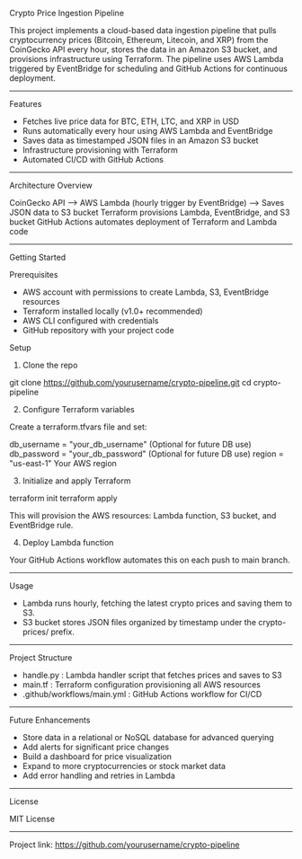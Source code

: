 Crypto Price Ingestion Pipeline

This project implements a cloud-based data ingestion pipeline that pulls cryptocurrency prices (Bitcoin, Ethereum, Litecoin, and XRP) from the CoinGecko API every hour, stores the data in an Amazon S3 bucket, and provisions infrastructure using Terraform. The pipeline uses AWS Lambda triggered by EventBridge for scheduling and GitHub Actions for continuous deployment.

---

Features

- Fetches live price data for BTC, ETH, LTC, and XRP in USD
- Runs automatically every hour using AWS Lambda and EventBridge
- Saves data as timestamped JSON files in an Amazon S3 bucket
- Infrastructure provisioning with Terraform
- Automated CI/CD with GitHub Actions

---

Architecture Overview

CoinGecko API --> AWS Lambda (hourly trigger by EventBridge) --> Saves JSON data to S3 bucket
Terraform provisions Lambda, EventBridge, and S3 bucket
GitHub Actions automates deployment of Terraform and Lambda code

---

Getting Started

Prerequisites

- AWS account with permissions to create Lambda, S3, EventBridge resources
- Terraform installed locally (v1.0+ recommended)
- AWS CLI configured with credentials
- GitHub repository with your project code

Setup

1. Clone the repo

git clone https://github.com/yourusername/crypto-pipeline.git
cd crypto-pipeline

2. Configure Terraform variables

Create a terraform.tfvars file and set:

db_username = "your_db_username"          (Optional for future DB use)
db_password = "your_db_password"          (Optional for future DB use)
region      = "us-east-1"                  Your AWS region

3. Initialize and apply Terraform

terraform init
terraform apply

This will provision the AWS resources: Lambda function, S3 bucket, and EventBridge rule.

4. Deploy Lambda function

Your GitHub Actions workflow automates this on each push to main branch.

---

Usage

- Lambda runs hourly, fetching the latest crypto prices and saving them to S3.
- S3 bucket stores JSON files organized by timestamp under the crypto-prices/ prefix.

---

Project Structure

- handle.py : Lambda handler script that fetches prices and saves to S3
- main.tf : Terraform configuration provisioning all AWS resources
- .github/workflows/main.yml : GitHub Actions workflow for CI/CD

---

Future Enhancements

- Store data in a relational or NoSQL database for advanced querying
- Add alerts for significant price changes
- Build a dashboard for price visualization
- Expand to more cryptocurrencies or stock market data
- Add error handling and retries in Lambda

---

License

MIT License

---

Project link: https://github.com/yourusername/crypto-pipeline
